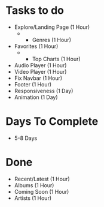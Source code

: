 Tasks to do
====================

* Explore/Landing Page (1 Hour)
    * * Genres (1 Hour)
* Favorites (1 Hour)
    * * Top Charts (1 Hour)
* Audio Player (1 Hour)
* Video Player (1 Hour)
* Fix Navbar (1 Hour)
* Footer (1 Hour)
* Responsiveness (1 Day)
* Animation (1 Day)

Days To Complete
=========

* 5-8 Days

Done
=====

* Recent/Latest (1 Hour)
* Albums (1 Hour)
* Coming Soon (1 Hour)
* Artists (1 Hour)
